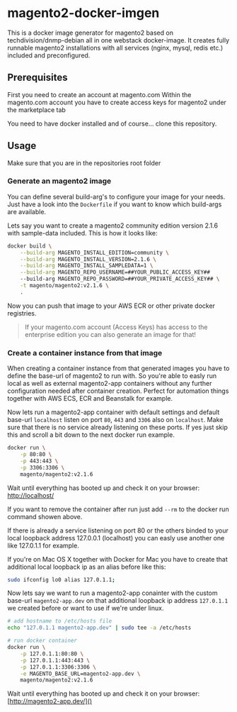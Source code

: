 # magento2-docker-imgen
This is a docker image generator for magento2 based on techdivision/dnmp-debian all in one webstack docker-image. It creates fully runnable magento2 installations with all services (nginx, mysql, redis etc.) included and preconfigured.

## Prerequisites
First you need to create an account at magento.com
Within the magento.com account you have to create access keys for magento2 under the marketplace tab

You need to have docker installed and of course... clone this repository.

## Usage
Make sure that you are in the repositories root folder

### Generate an magento2 image
You can define several build-arg's to configure your image for your needs. Just have a look into the ```Dockerfile``` if you want to know which build-args are available.

Lets say you want to create a magento2 community edition version 2.1.6 with sample-data included. This is how it looks like:
```bash
docker build \
    --build-arg MAGENTO_INSTALL_EDITION=community \
    --build-arg MAGENTO_INSTALL_VERSION=2.1.6 \
    --build-arg MAGENTO_INSTALL_SAMPLEDATA=1 \
    --build-arg MAGENTO_REPO_USERNAME=##YOUR_PUBLIC_ACCESS_KEY##
    --build-arg MAGENTO_REPO_PASSWORD=##YOUR_PRIVATE_ACCESS_KEY## \
    -t magento/magento2:v2.1.6 \
    .
```

Now you can push that image to your AWS ECR or other private docker registries.

> If your magento.com account (Access Keys) has access to the enterprise edition you can also generate an image for that!

### Create a container instance from that image
When creating a container instance from that generated images you have to define the base-url of magento2 to run with. So you're able to easly run local as well as external magento2-app containers without any further configuration needed after container creation.
Perfect for automation things together with AWS ECS, ECR and Beanstalk for example.

Now lets run a magento2-app container with default settings and default base-url ```localhost``` listen on port ```80```, ```443``` and ```3306``` also on ```localhost```. Make sure that there is no service already listening on these ports. If yes just skip this and scroll a bit down to the next docker run example.
```bash
docker run \
    -p 80:80 \
    -p 443:443 \
    -p 3306:3306 \
    magento/magento2:v2.1.6
```
Wait until everything has booted up and check it on your browser:
[http://localhost/]()

If you want to remove the container after run just add ```--rm``` to the docker run command showen above.

If there is already a service listening on port 80 or the others binded to your local loopback address 127.0.0.1 (localhost) you can easly use another one like 127.0.1.1 for example.

If you're on Mac OS X together with Docker for Mac you have to create that additional local loopback ip as an alias before like this:
```bash
sudo ifconfig lo0 alias 127.0.1.1;
```

Now lets say we want to run a magento2-app conainter with the custom base-url ```magento2-app.dev``` on that additional loopback ip address ```127.0.1.1``` we created before or want to use if we're under linux.

```bash
# add hostname to /etc/hosts file
echo "127.0.1.1 magento2-app.dev" | sudo tee -a /etc/hosts

# run docker container
docker run \
    -p 127.0.1.1:80:80 \
    -p 127.0.1.1:443:443 \
    -p 127.0.1.1:3306:3306 \
    -e MAGENTO_BASE_URL=magento2-app.dev \
    magento/magento2:v2.1.6
```
Wait until everything has booted up and check it on your browser:
[http://magento2-app.dev/]()








